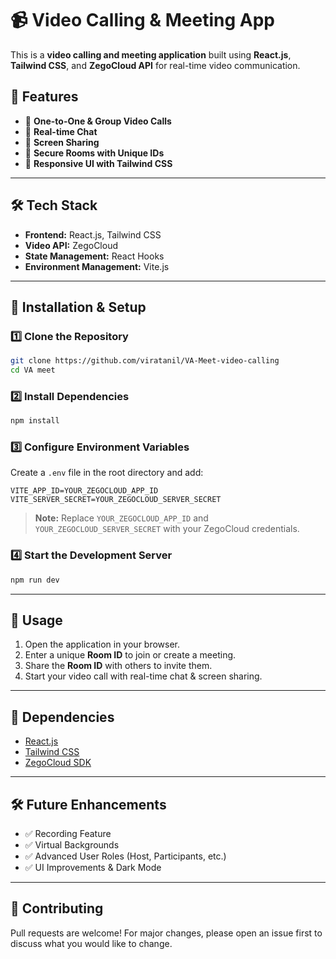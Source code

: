 # 📹 Video Calling & Meeting App

This is a **video calling and meeting application** built using **React.js**, **Tailwind CSS**, and **ZegoCloud API** for real-time video communication.

## 🚀 Features
- 🔹 **One-to-One & Group Video Calls**
- 🔹 **Real-time Chat**
- 🔹 **Screen Sharing**
- 🔹 **Secure Rooms with Unique IDs**
- 🔹 **Responsive UI with Tailwind CSS**

---

## 🛠 Tech Stack
- **Frontend:** React.js, Tailwind CSS
- **Video API:** ZegoCloud
- **State Management:** React Hooks
- **Environment Management:** Vite.js

---

## 📌 Installation & Setup

### 1️⃣ Clone the Repository
```sh
git clone https://github.com/viratanil/VA-Meet-video-calling
cd VA meet
```

### 2️⃣ Install Dependencies
```sh
npm install
```

### 3️⃣ Configure Environment Variables
Create a `.env` file in the root directory and add:
```env
VITE_APP_ID=YOUR_ZEGOCLOUD_APP_ID
VITE_SERVER_SECRET=YOUR_ZEGOCLOUD_SERVER_SECRET
```

> **Note:** Replace `YOUR_ZEGOCLOUD_APP_ID` and `YOUR_ZEGOCLOUD_SERVER_SECRET` with your ZegoCloud credentials.

### 4️⃣ Start the Development Server
```sh
npm run dev
```

---

## 📄 Usage
1. Open the application in your browser.
2. Enter a unique **Room ID** to join or create a meeting.
3. Share the **Room ID** with others to invite them.
4. Start your video call with real-time chat & screen sharing.

---

## 🔗 Dependencies
- [React.js](https://react.dev/)
- [Tailwind CSS](https://tailwindcss.com/)
- [ZegoCloud SDK](https://www.zegocloud.com/)

---

## 🛠 Future Enhancements
- ✅ Recording Feature
- ✅ Virtual Backgrounds
- ✅ Advanced User Roles (Host, Participants, etc.)
- ✅ UI Improvements & Dark Mode

---

## 🤝 Contributing
Pull requests are welcome! For major changes, please open an issue first to discuss what you would like to change.
